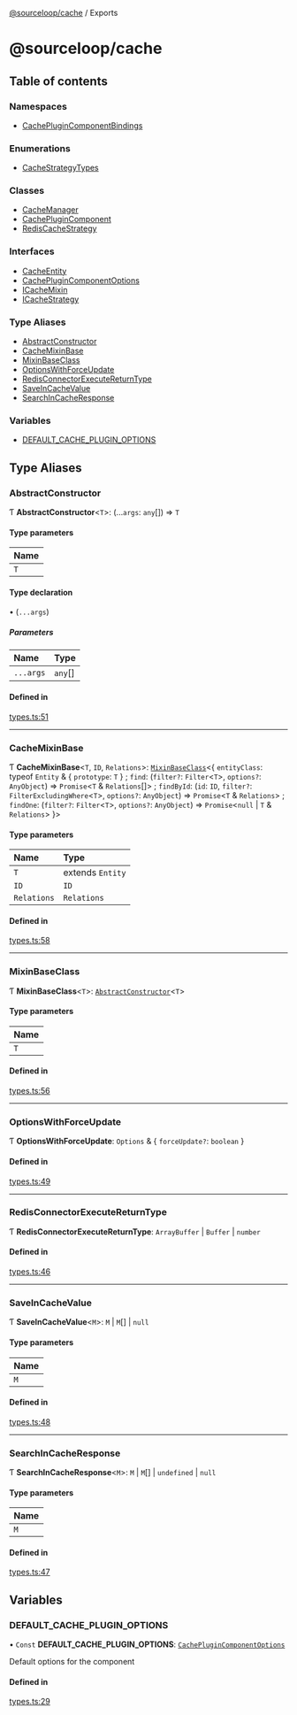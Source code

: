 [@sourceloop/cache](README.md) / Exports

# @sourceloop/cache

## Table of contents

### Namespaces

- [CachePluginComponentBindings](modules/CachePluginComponentBindings.md)

### Enumerations

- [CacheStrategyTypes](enums/CacheStrategyTypes.md)

### Classes

- [CacheManager](classes/CacheManager.md)
- [CachePluginComponent](classes/CachePluginComponent.md)
- [RedisCacheStrategy](classes/RedisCacheStrategy.md)

### Interfaces

- [CacheEntity](interfaces/CacheEntity.md)
- [CachePluginComponentOptions](interfaces/CachePluginComponentOptions.md)
- [ICacheMixin](interfaces/ICacheMixin.md)
- [ICacheStrategy](interfaces/ICacheStrategy.md)

### Type Aliases

- [AbstractConstructor](modules.md#abstractconstructor)
- [CacheMixinBase](modules.md#cachemixinbase)
- [MixinBaseClass](modules.md#mixinbaseclass)
- [OptionsWithForceUpdate](modules.md#optionswithforceupdate)
- [RedisConnectorExecuteReturnType](modules.md#redisconnectorexecutereturntype)
- [SaveInCacheValue](modules.md#saveincachevalue)
- [SearchInCacheResponse](modules.md#searchincacheresponse)

### Variables

- [DEFAULT\_CACHE\_PLUGIN\_OPTIONS](modules.md#default_cache_plugin_options)

## Type Aliases

### AbstractConstructor

Ƭ **AbstractConstructor**<`T`\>: (...`args`: `any`[]) => `T`

#### Type parameters

| Name |
| :------ |
| `T` |

#### Type declaration

• (`...args`)

##### Parameters

| Name | Type |
| :------ | :------ |
| `...args` | `any`[] |

#### Defined in

[types.ts:51](https://github.com/sourcefuse/loopback4-microservice-catalog/blob/77bb890a2/packages/cache/src/types.ts#L51)

___

### CacheMixinBase

Ƭ **CacheMixinBase**<`T`, `ID`, `Relations`\>: [`MixinBaseClass`](modules.md#mixinbaseclass)<{ `entityClass`: typeof `Entity` & { `prototype`: `T`  } ; `find`: (`filter?`: `Filter`<`T`\>, `options?`: `AnyObject`) => `Promise`<`T` & `Relations`[]\> ; `findById`: (`id`: `ID`, `filter?`: `FilterExcludingWhere`<`T`\>, `options?`: `AnyObject`) => `Promise`<`T` & `Relations`\> ; `findOne`: (`filter?`: `Filter`<`T`\>, `options?`: `AnyObject`) => `Promise`<``null`` \| `T` & `Relations`\>  }\>

#### Type parameters

| Name | Type |
| :------ | :------ |
| `T` | extends `Entity` |
| `ID` | `ID` |
| `Relations` | `Relations` |

#### Defined in

[types.ts:58](https://github.com/sourcefuse/loopback4-microservice-catalog/blob/77bb890a2/packages/cache/src/types.ts#L58)

___

### MixinBaseClass

Ƭ **MixinBaseClass**<`T`\>: [`AbstractConstructor`](modules.md#abstractconstructor)<`T`\>

#### Type parameters

| Name |
| :------ |
| `T` |

#### Defined in

[types.ts:56](https://github.com/sourcefuse/loopback4-microservice-catalog/blob/77bb890a2/packages/cache/src/types.ts#L56)

___

### OptionsWithForceUpdate

Ƭ **OptionsWithForceUpdate**: `Options` & { `forceUpdate?`: `boolean`  }

#### Defined in

[types.ts:49](https://github.com/sourcefuse/loopback4-microservice-catalog/blob/77bb890a2/packages/cache/src/types.ts#L49)

___

### RedisConnectorExecuteReturnType

Ƭ **RedisConnectorExecuteReturnType**: `ArrayBuffer` \| `Buffer` \| `number`

#### Defined in

[types.ts:46](https://github.com/sourcefuse/loopback4-microservice-catalog/blob/77bb890a2/packages/cache/src/types.ts#L46)

___

### SaveInCacheValue

Ƭ **SaveInCacheValue**<`M`\>: `M` \| `M`[] \| ``null``

#### Type parameters

| Name |
| :------ |
| `M` |

#### Defined in

[types.ts:48](https://github.com/sourcefuse/loopback4-microservice-catalog/blob/77bb890a2/packages/cache/src/types.ts#L48)

___

### SearchInCacheResponse

Ƭ **SearchInCacheResponse**<`M`\>: `M` \| `M`[] \| `undefined` \| ``null``

#### Type parameters

| Name |
| :------ |
| `M` |

#### Defined in

[types.ts:47](https://github.com/sourcefuse/loopback4-microservice-catalog/blob/77bb890a2/packages/cache/src/types.ts#L47)

## Variables

### DEFAULT\_CACHE\_PLUGIN\_OPTIONS

• `Const` **DEFAULT\_CACHE\_PLUGIN\_OPTIONS**: [`CachePluginComponentOptions`](interfaces/CachePluginComponentOptions.md)

Default options for the component

#### Defined in

[types.ts:29](https://github.com/sourcefuse/loopback4-microservice-catalog/blob/77bb890a2/packages/cache/src/types.ts#L29)
